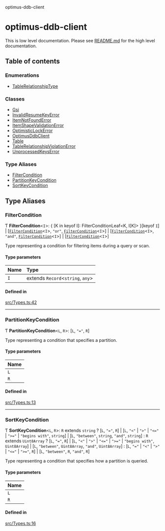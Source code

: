 optimus-ddb-client

# optimus-ddb-client

This is low level documentation. Please see [README.md](../README.md) for the high level documentation.

## Table of contents

### Enumerations

- [TableRelationshipType](enums/TableRelationshipType.md)

### Classes

- [Gsi](classes/Gsi.md)
- [InvalidResumeKeyError](classes/InvalidResumeKeyError.md)
- [ItemNotFoundError](classes/ItemNotFoundError.md)
- [ItemShapeValidationError](classes/ItemShapeValidationError.md)
- [OptimisticLockError](classes/OptimisticLockError.md)
- [OptimusDdbClient](classes/OptimusDdbClient.md)
- [Table](classes/Table.md)
- [TableRelationshipViolationError](classes/TableRelationshipViolationError.md)
- [UnprocessedKeysError](classes/UnprocessedKeysError.md)

### Type Aliases

- [FilterCondition](index.md#filtercondition)
- [PartitionKeyCondition](index.md#partitionkeycondition)
- [SortKeyCondition](index.md#sortkeycondition)

## Type Aliases

### FilterCondition

Ƭ **FilterCondition**\<`I`\>: \{ [K in keyof I]: FilterConditionLeaf\<K, I[K]\> }[keyof `I`] \| [[`FilterCondition`](index.md#filtercondition)\<`I`\>, ``"or"``, [`FilterCondition`](index.md#filtercondition)\<`I`\>] \| [[`FilterCondition`](index.md#filtercondition)\<`I`\>, ``"and"``, [`FilterCondition`](index.md#filtercondition)\<`I`\>] \| [[`FilterCondition`](index.md#filtercondition)\<`I`\>]

Type representing a condition for filtering items during a query or scan.

#### Type parameters

| Name | Type |
| :------ | :------ |
| `I` | extends `Record`\<`string`, `any`\> |

#### Defined in

[src/Types.ts:42](https://github.com/paulbarmstrong/optimus-ddb-client/blob/main/src/Types.ts#L42)

___

### PartitionKeyCondition

Ƭ **PartitionKeyCondition**\<`L`, `R`\>: [`L`, ``"="``, `R`]

Type representing a condition that specifies a partition.

#### Type parameters

| Name |
| :------ |
| `L` |
| `R` |

#### Defined in

[src/Types.ts:13](https://github.com/paulbarmstrong/optimus-ddb-client/blob/main/src/Types.ts#L13)

___

### SortKeyCondition

Ƭ **SortKeyCondition**\<`L`, `R`\>: `R` extends `string` ? [`L`, ``"="``, `R`] \| [`L`, ``"<"`` \| ``">"`` \| ``"<="`` \| ``">="`` \| ``"begins with"``, `string`] \| [`L`, ``"between"``, `string`, ``"and"``, `string`] : `R` extends `Uint8Array` ? [`L`, ``"="``, `R`] \| [`L`, ``"<"`` \| ``">"`` \| ``"<="`` \| ``">="`` \| ``"begins with"``, `Uint8Array`] \| [`L`, ``"between"``, `Uint8Array`, ``"and"``, `Uint8Array`] : [`L`, ``"="`` \| ``"<"`` \| ``">"`` \| ``"<="`` \| ``">="``, `R`] \| [`L`, ``"between"``, `R`, ``"and"``, `R`]

Type representing a condition that specifies how a partition is queried.

#### Type parameters

| Name |
| :------ |
| `L` |
| `R` |

#### Defined in

[src/Types.ts:16](https://github.com/paulbarmstrong/optimus-ddb-client/blob/main/src/Types.ts#L16)
